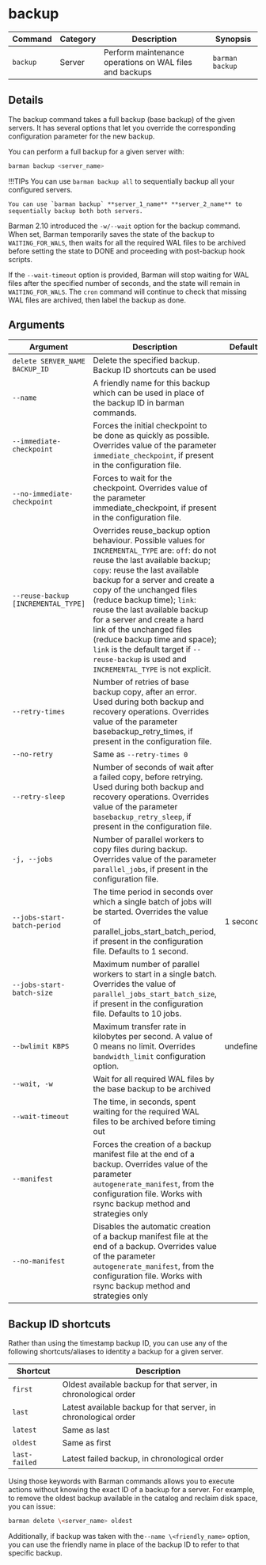 # backup

|**Command** | **Category** |  **Description**| **Synopsis**|
|------------|--------------|-----------------|----------|
|`backup`|Server|Perform maintenance operations on WAL files and backups|`barman backup`|


## Details

The backup command takes a full backup (base backup) of the given servers. It has several options that let you override the corresponding configuration parameter for the new backup. 

You can perform a full backup for a given server with:
```bash
barman backup <server_name>
```

!!!TIPs
    You can use `barman backup all` to sequentially backup all your configured servers.

    You can use `barman backup` **server_1_name** **server_2_name** to sequentially backup both both servers.

Barman 2.10 introduced the `-w/--wait` option for the backup command. When set, Barman temporarily saves the state of the backup to `WAITING_FOR_WALS`, then waits for all the required WAL files to be archived before setting the state to DONE and proceeding with post-backup hook scripts. 

If the `--wait-timeout` option is provided, Barman will stop waiting for WAL files after the specified number of seconds, and the state will remain in `WAITING_FOR_WALS`.  The `cron` command will continue to check that missing WAL files are archived, then label the backup as done.

## Arguments

|**Argument**|**Description**|**Default**|
|-------------|--------------|-----------|
|`delete SERVER_NAME BACKUP_ID`|Delete the specified backup. Backup ID shortcuts can be used||
|`--name`|A friendly name for this backup which can be used in place of the backup ID in barman commands.||
|`--immediate-checkpoint`|Forces the initial checkpoint to be done as quickly as possible. Overrides value of the parameter `immediate_checkpoint`, if present in the configuration file.||
|`--no-immediate-checkpoint`|Forces to wait for the checkpoint. Overrides value of the parameter immediate_checkpoint, if present in the configuration file.
|`--reuse-backup [INCREMENTAL_TYPE]`|Overrides reuse_backup option behaviour. Possible values for `INCREMENTAL_TYPE` are: `off`: do not reuse the last available backup; `copy`: reuse the last available backup for a server and create a copy of the unchanged files (reduce backup time);  `link`: reuse the last available backup for a server and create a hard link of the unchanged files (reduce backup time and space); `link` is the default target if `--reuse-backup` is used and `INCREMENTAL_TYPE` is not explicit.|
|`--retry-times`|Number of retries of base backup copy, after an error. Used during both backup and recovery operations. Overrides value of the parameter basebackup_retry_times, if present in the configuration file.||
|`--no-retry`|Same as `--retry-times 0`||
|`--retry-sleep`|Number of seconds of wait after a failed copy, before retrying. Used during both backup and recovery operations. Overrides value of the parameter `basebackup_retry_sleep`, if present in the configuration file.||
|`-j, --jobs`|Number of parallel workers to copy files during backup. Overrides value of the parameter `parallel_jobs`, if present in the configuration file.||
|`--jobs-start-batch-period`|The time period in seconds over which a single batch of jobs will be started. Overrides the value of parallel_jobs_start_batch_period, if present in the configuration file. Defaults to 1 second.|1 second|
|`--jobs-start-batch-size`|Maximum number of parallel workers to start in a single batch. Overrides the value of `parallel_jobs_start_batch_size`, if present in the configuration file. Defaults to 10 jobs.||
|`--bwlimit KBPS`|Maximum transfer rate in kilobytes per second. A value of 0 means no limit. Overrides `bandwidth_limit` configuration option.|undefined|
|`--wait, -w`|Wait for all required WAL files by the base backup to be archived||
|`--wait-timeout`|The time, in seconds, spent waiting for the required WAL files to be archived before timing out||
|`--manifest`|Forces the creation of a backup manifest file at the end of a backup. Overrides value of the parameter `autogenerate_manifest`, from the configuration file. Works with rsync backup method and strategies only||
|`--no-manifest`|Disables the automatic creation of a backup manifest file at the end of a backup. Overrides value of the parameter `autogenerate_manifest`, from the configuration file. Works with rsync backup method and strategies only||

## Backup ID shortcuts

Rather than using the timestamp backup ID, you can use any of the following shortcuts/aliases to identity a backup for a given server.

|**Shortcut**|**Description**|
|------------|---------------|
|`first`|Oldest available backup for that server, in chronological order|
|`last`|Latest available backup for that server, in chronological order|
|`latest`|Same as last|
|`oldest`|Same as first|
|`last-failed`|Latest failed backup, in chronological order|

Using those keywords with Barman commands allows you to execute actions without knowing the exact ID of a backup for a server. For example, to remove the oldest backup available in the catalog and reclaim disk space, you can issue:
```bash
barman delete \<server_name> oldest
```
Additionally, if backup was taken with the`--name \<friendly_name>` option, you can use the friendly name in place of the backup ID to refer to that specific backup.